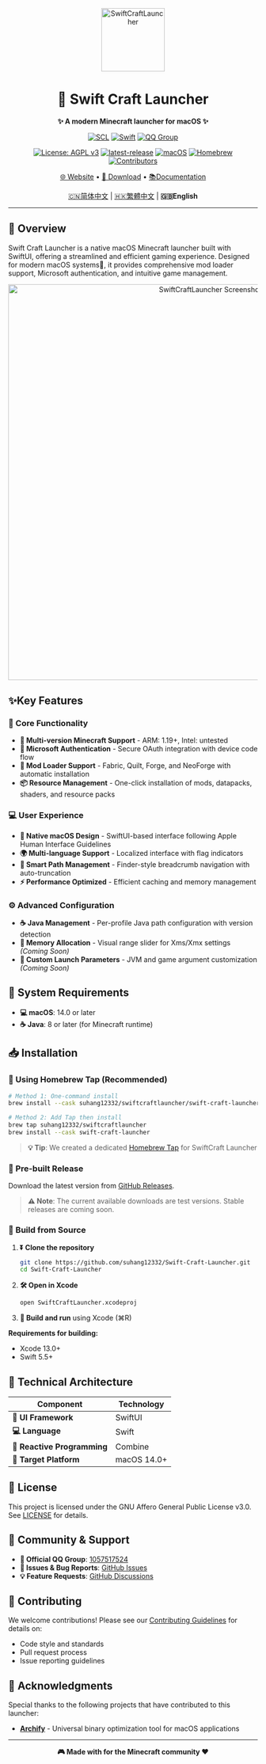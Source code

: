 <div align="center">
  <img src="../SwiftCraftLauncher/Assets.xcassets/AppIcon.appiconset/mac512pt2x.png" alt="SwiftCraftLauncher" width="128" height="128">
  
  # 🚀 Swift Craft Launcher
  
  **✨ A modern Minecraft launcher for macOS ✨**
  
  [![SCL](https://img.shields.io/badge/SCL-Swift%20Craft%20Launcher-orange.svg)](https://github.com/suhang12332/Swift-Craft-Launcher)
  [![Swift](https://img.shields.io/badge/Swift-5.5+-red.svg)](https://swift.org/)
  [![QQ Group](https://img.shields.io/badge/QQ%20Group-1057517524-blue.svg)](https://qm.qq.com/cgi-bin/qm/qr?k=1057517524)
  
  [![License: AGPL v3](https://img.shields.io/badge/License-AGPL%20v3-blue.svg)](https://www.gnu.org/licenses/agpl-3.0)
  [![latest-release](https://img.shields.io/github/v/release/suhang12332/Swift-Craft-Launcher?label=latest-release)](https://github.com/suhang12332/Swift-Craft-Launcher/releases/latest)
  [![macOS](https://img.shields.io/badge/macOS-14.0+-blue.svg)](https://developer.apple.com/macos/)
  [![Homebrew](https://img.shields.io/badge/Homebrew-available-green.svg)](https://formulae.brew.sh/cask/swiftcraft-launcher)
  [![Contributors](https://img.shields.io/github/contributors/suhang12332/Swift-Craft-Launcher?color=ee8449&style=flat-square)](https://github.com/suhang12332/Swift-Craft-Launcher/graphs/contributors)
  
  [🌐 Website](https://suhang12332.github.io/swift-craft-launcher-web.github.io/) • [💾 Download](https://github.com/suhang12332/Swift-Craft-Launcher/releases/latest) • [📚Documentation](https://github.com/suhang12332/Swift-Craft-Launcher/wiki)
  
  [🇨🇳简体中文](../README.md) | [🇭🇰繁體中文](README_zh-TW.md) | **🇬🇧English**
</div>

---

## 🎯 Overview

Swift Craft Launcher is a native macOS Minecraft launcher built with SwiftUI, offering a streamlined and efficient gaming experience. Designed for modern macOS systems🍎, it provides comprehensive mod loader support, Microsoft authentication, and intuitive game management.

<div align="center">
  <img src="https://s2.loli.net/2025/08/12/pTPxSJh1bCzmGKo.png" alt="SwiftCraftLauncher Screenshot" width="800">
</div>

## ✨Key Features

### 🧩 Core Functionality
- **🔄 Multi-version Minecraft Support** - ARM: 1.19+, Intel: untested
- **🔐 Microsoft Authentication** - Secure OAuth integration with device code flow
- **🧰 Mod Loader Support** - Fabric, Quilt, Forge, and NeoForge with automatic installation
- **📦 Resource Management** - One-click installation of mods, datapacks, shaders, and resource packs

### 💻 User Experience
- **🎨 Native macOS Design** - SwiftUI-based interface following Apple Human Interface Guidelines
- **🌍 Multi-language Support** - Localized interface with flag indicators
- **📂 Smart Path Management** - Finder-style breadcrumb navigation with auto-truncation
- **⚡️ Performance Optimized** - Efficient caching and memory management

### ⚙️ Advanced Configuration
- **☕️ Java Management** - Per-profile Java path configuration with version detection
- **🧠 Memory Allocation** - Visual range slider for Xms/Xmx settings *(Coming Soon)*
- **🔧 Custom Launch Parameters** - JVM and game argument customization *(Coming Soon)*

## 🧾 System Requirements

- **💻 macOS**: 14.0 or later
- **☕️ Java**: 8 or later (for Minecraft runtime)

## 📥 Installation

### 🍺 Using Homebrew Tap (Recommended)
```bash
# Method 1: One-command install
brew install --cask suhang12332/swiftcraftlauncher/swift-craft-launcher

# Method 2: Add Tap then install
brew tap suhang12332/swiftcraftlauncher
brew install --cask swift-craft-launcher
```

> **💡 Tip**: We created a dedicated [Homebrew Tap](https://github.com/suhang12332/homebrew-swiftcraftlauncher) for SwiftCraft Launcher

### 💾 Pre-built Release
Download the latest version from [GitHub Releases](https://github.com/suhang12332/Swift-Craft-Launcher/releases/latest).

> **⚠️ Note**: The current available downloads are test versions. Stable releases are coming soon.

### 🔨 Build from Source
1. **⏬ Clone the repository**
   ```bash
   git clone https://github.com/suhang12332/Swift-Craft-Launcher.git
   cd Swift-Craft-Launcher
   ```

2. **🛠️ Open in Xcode**
   ```bash
   open SwiftCraftLauncher.xcodeproj
   ```

3. **🚀 Build and run** using Xcode (⌘R)

**Requirements for building:**
- Xcode 13.0+
- Swift 5.5+

## 🧪 Technical Architecture

| Component | Technology |
|-----------|------------|
| **🎨 UI Framework** | SwiftUI |
| **💻 Language** | Swift |
| **🔄 Reactive Programming** | Combine |
| **📱 Target Platform** | macOS 14.0+ |

## 📜 License

This project is licensed under the GNU Affero General Public License v3.0. See [LICENSE](../LICENSE) for details.

## 🤝 Community & Support

- **👥 Official QQ Group**: [1057517524](https://qm.qq.com/cgi-bin/qm/qr?k=1057517524)
- **🐛 Issues & Bug Reports**: [GitHub Issues](https://github.com/suhang12332/Swift-Craft-Launcher/issues)
- **💡 Feature Requests**: [GitHub Discussions](https://github.com/suhang12332/Swift-Craft-Launcher/discussions)

## 🌟 Contributing

We welcome contributions! Please see our [Contributing Guidelines](../CONTRIBUTING.md) for details on:
- Code style and standards
- Pull request process
- Issue reporting guidelines

## 🙏 Acknowledgments

Special thanks to the following projects that have contributed to this launcher:

- **[Archify](https://github.com/Oct4Pie/archify)** - Universal binary optimization tool for macOS applications

---

<div align="center">
  <strong>🎮 Made with for the Minecraft community ❤️</strong>
</div>
